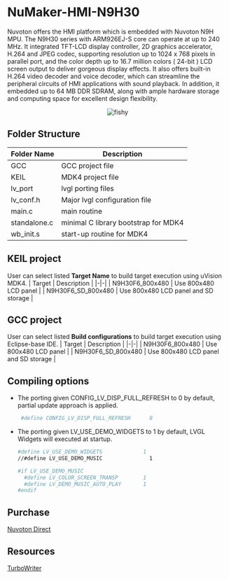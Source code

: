 # **NuMaker-HMI-N9H30**

Nuvoton offers the HMI platform which is embedded with Nuvoton N9H MPU. The N9H30 series with ARM926EJ-S core can operate at up to 240 MHz. It integrated TFT-LCD display controller, 2D graphics accelerator, H.264 and JPEG codec, supporting resolution up to 1024 x 768 pixels in parallel port, and the color depth up to 16.7 million colors ( 24-bit ) LCD screen output to deliver gorgeous display effects. It also offers built-in H.264 video decoder and voice decoder, which can streamline the peripheral circuits of HMI applications with sound playback. In addition, it embedded up to 64 MB DDR SDRAM, along with ample hardware storage and computing space for excellent design flexibility.

<p align="center">
<img src="https://direct.nuvoton.com/609-large_default/numaker-hmi-n9h30.jpg" alt="fishy" class="bg-primary">
</p>

## **Folder Structure**

| Folder Name | Description |
|-|-|
| GCC | GCC project file |
| KEIL | MDK4 project file |
| lv_port | lvgl porting files |
| lv_conf.h | Major lvgl configuration file |
| main.c | main routine |
| standalone.c | minimal C library bootstrap for MDK4 |
| wb_init.s | start-up routine for MDK4 |

## **KEIL project**

User can select listed **Target Name** to build target execution using uVision MDK4.
| Target | Description |
|-|-|
| N9H30F6_800x480 | Use 800x480 LCD panel |
| N9H30F6_SD_800x480 | Use 800x480 LCD panel and SD storage |

## **GCC project**

User can select listed **Build configurations** to build target execution using Eclipse-base IDE.
| Target | Description |
|-|-|
| N9H30F6_800x480 | Use 800x480 LCD panel |
| N9H30F6_SD_800x480 | Use 800x480 LCD panel and SD storage |

## **Compiling options**

- The porting given CONFIG_LV_DISP_FULL_REFRESH to 0 by default, partial update approach is applied.

  ```bash
   #define CONFIG_LV_DISP_FULL_REFRESH      0
  ```

- The porting given LV_USE_DEMO_WIDGETS to 1 by default, LVGL Widgets will executed at startup.

  ```bash
  #define LV_USE_DEMO_WIDGETS             1
  //#define LV_USE_DEMO_MUSIC               1

  #if LV_USE_DEMO_MUSIC
    #define LV_COLOR_SCREEN_TRANSP        1
    #define LV_DEMO_MUSIC_AUTO_PLAY       1
  #endif
  ```

## **Purchase**

[Nuvoton Direct](https://direct.nuvoton.com/en/numaker-hmi-n9h30)

## **Resources**

[TurboWriter](../../bsp/n9h30/Tools/PC_Tools)
